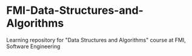 # FMI-Data-Structures-and-Algorithms
Learning repository for "Data Structures and Algorithms" course at FMI, Software Engineering
